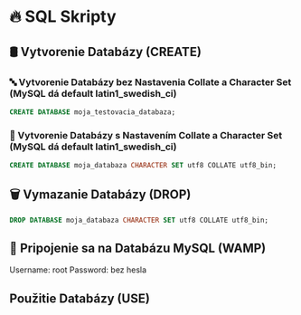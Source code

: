 # 🔥 SQL Skripty

## 🛢️ Vytvorenie Databázy (CREATE)

### 🔤 Vytvorenie Databázy bez Nastavenia Collate a Character Set (MySQL dá default latin1_swedish_ci)
```sql
CREATE DATABASE moja_testovacia_databaza;
```

### 🔢 Vytvorenie Databázy s Nastavením Collate a Character Set (MySQL dá default latin1_swedish_ci)
```sql
CREATE DATABASE moja_databaza CHARACTER SET utf8 COLLATE utf8_bin;

```

## 🗑️ Vymazanie Databázy (DROP) 
```sql
DROP DATABASE moja_databaza CHARACTER SET utf8 COLLATE utf8_bin;

```

## 🔌 Pripojenie sa na Databázu MySQL (WAMP)
Username: root
Password: bez hesla

## Použitie Databázy (USE)
